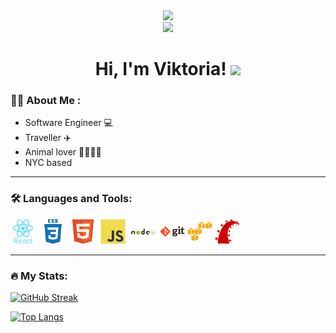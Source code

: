 <div id="header" align="center">
  <img src="https://media.giphy.com/media/k0ijJhqrUP4T2EvmJ1/giphy.gif" width="25%"/>
</div>

<div id="bagdes" align="center">
  <a href="https://www.linkedin.com/in/viktoria-czaran-4688ab284/">
    <img src="https://img.shields.io/badge/LinkedIn-blue?logo=linkedin&logoColor=white&style=for-the-badge" width="100px"/>
  </a>
</div>

<h1 align="center">
  Hi, I'm Viktoria!
  <img src="https://media.giphy.com/media/v1.Y2lkPTc5MGI3NjExeGJkZmNhejE5cjh4dzU5YTdsa2FtNWo3ZG50M2t2MGFlZ3o0aHUxYiZlcD12MV9pbnRlcm5hbF9naWZfYnlfaWQmY3Q9cw/hvRJCLFzcasrR4ia7z/giphy.gif" width="30px"/>
</h1>


### :woman_technologist: About Me :

  * Software Engineer 💻
  * Traveller ✈️
  * Animal lover 🐶🐱🐴🐰
  * NYC based



---



### 🛠️ Languages and Tools:

<div>
    <img src="https://github.com/devicons/devicon/blob/master/icons/react/react-original-wordmark.svg" title="React" alt="React" width="40" height="40"/>&nbsp;
      <img src="https://github.com/devicons/devicon/blob/master/icons/css3/css3-plain-wordmark.svg"  title="CSS3" alt="CSS" width="40" height="40"/>&nbsp;
  <img src="https://github.com/devicons/devicon/blob/master/icons/html5/html5-original.svg" title="HTML5" alt="HTML" width="40" height="40"/>&nbsp;
  <img src="https://github.com/devicons/devicon/blob/master/icons/javascript/javascript-original.svg" title="JavaScript" alt="JavaScript" width="40" height="40"/>&nbsp;
    <img src="https://github.com/devicons/devicon/blob/master/icons/nodejs/nodejs-original-wordmark.svg" title="NodeJS" alt="NodeJS" width="40" height="40"/>&nbsp;
      <img src="https://github.com/devicons/devicon/blob/master/icons/git/git-original-wordmark.svg" title="Git" alt="Git" width="40" height="40"/>
  <img src="https://github.com/devicons/devicon/blob/master/icons/amazonwebservices/amazonwebservices-original.svg" title="AWS" alt="AWS" width="40" height="40"/>
   <img src="https://github.com/devicons/devicon/blob/master/icons/rails/rails-plain.svg" title="Rails" alt="Rails" width="40" height="40"/>
</div>


---

### 🔥 My Stats:

[![GitHub Streak](http://github-readme-streak-stats.herokuapp.com?user=vczaran&theme=radical)](https://git.io/streak-stats)

[![Top Langs](https://github-readme-stats.vercel.app/api/top-langs/?username=vczaran)](https://github.com/anuraghazra/github-readme-stats)

    
<!---
vczaran/vczaran is a ✨ special ✨ repository because its `README.md` (this file) appears on your GitHub profile.
You can click the Preview link to take a look at your changes.
--->

